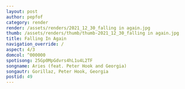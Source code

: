 ```yaml
---
layout: post
author: pepfof
category: render
render: /assets/renders/2021_12_30_falling in again.jpg
thumb: /assets/renders/thumb/thumb-2021_12_30_falling in again.jpg
title: Falling In Again
navigation_override: /
aspect: 4/3
domcol: ^000000
spotisong: 25Gp0MpGdvrs4hL1u4L2TF
songname: Aries (feat. Peter Hook and Georgia)
songautr: Gorillaz, Peter Hook, Georgia
postid: 49
---
```


<!--USER BEGIN 1-->

<!--USER END 1-->

<!--more-->
<!--USER BEGIN 2-->

<!--USER END 2-->

